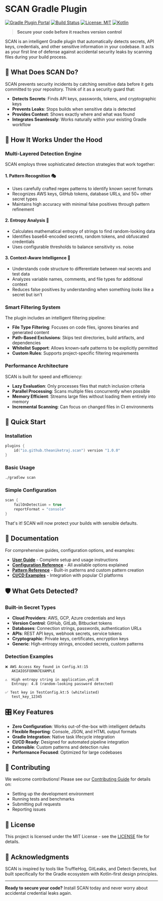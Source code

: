 # SCAN Gradle Plugin

[![Gradle Plugin Portal](https://img.shields.io/gradle-plugin-portal/v/com.scan)](https://plugins.gradle.org/plugin/com.scan)
[![Build Status](https://github.com/scan-security/scan-gradle-plugin/workflows/CI/badge.svg)](https://github.com/theaniketraj/SCAN/actions)
[![License: MIT](https://img.shields.io/badge/License-MIT-yellow.svg)](https://opensource.org/licenses/MIT)
[![Kotlin](https://img.shields.io/badge/kotlin-1.9.0-blue.svg?logo=kotlin)](http://kotlinlang.org)

> **Secure your code before it reaches version control**

SCAN is an intelligent Gradle plugin that automatically detects secrets, API keys, credentials, and other sensitive information in your codebase. It acts as your first line of defense against accidental security leaks by scanning files during your build process.

## 🎯 What Does SCAN Do?

SCAN prevents security incidents by catching sensitive data before it gets committed to your repository. Think of it as a security guard that:

- **Detects Secrets**: Finds API keys, passwords, tokens, and cryptographic keys
- **Prevents Leaks**: Stops builds when sensitive data is detected
- **Provides Context**: Shows exactly where and what was found
- **Integrates Seamlessly**: Works naturally within your existing Gradle workflow

## 🔬 How It Works Under the Hood

### Multi-Layered Detection Engine

SCAN employs three sophisticated detection strategies that work together:

#### 1. **Pattern Recognition** 🎭

- Uses carefully crafted regex patterns to identify known secret formats
- Recognizes AWS keys, GitHub tokens, database URLs, and 50+ other secret types
- Maintains high accuracy with minimal false positives through pattern refinement

#### 2. **Entropy Analysis** 🧮

- Calculates mathematical entropy of strings to find random-looking data
- Identifies base64-encoded secrets, random tokens, and obfuscated credentials
- Uses configurable thresholds to balance sensitivity vs. noise

#### 3. **Context-Aware Intelligence** 🧠

- Understands code structure to differentiate between real secrets and test data
- Analyzes variable names, comments, and file types for additional context
- Reduces false positives by understanding when something *looks* like a secret but isn't

### Smart Filtering System

The plugin includes an intelligent filtering pipeline:

- **File Type Filtering**: Focuses on code files, ignores binaries and generated content
- **Path-Based Exclusions**: Skips test directories, build artifacts, and dependencies
- **Whitelist Support**: Allows known-safe patterns to be explicitly permitted
- **Custom Rules**: Supports project-specific filtering requirements

### Performance Architecture

SCAN is built for speed and efficiency:

- **Lazy Evaluation**: Only processes files that match inclusion criteria
- **Parallel Processing**: Scans multiple files concurrently when possible
- **Memory Efficient**: Streams large files without loading them entirely into memory
- **Incremental Scanning**: Can focus on changed files in CI environments

## 🚀 Quick Start

### Installation

```kotlin
plugins {
    id("io.github.theaniketraj.scan") version "1.0.0"
}
```

### Basic Usage

```bash
./gradlew scan
```

### Simple Configuration

```kotlin
scan {
    failOnDetection = true
    reportFormat = "console"
}
```

That's it! SCAN will now protect your builds with sensible defaults.

## 📖 Documentation

For comprehensive guides, configuration options, and examples:

- **[User Guide](docs/user-guide.md)** - Complete setup and usage instructions
- **[Configuration Reference](docs/configuration-reference.md)** - All available options explained
- **[Pattern Reference](docs/pattern-reference.md)** - Built-in patterns and custom pattern creation
- **[CI/CD Examples](docs/examples/ci-cd-integration/)** - Integration with popular CI platforms

## 🛡️ What Gets Detected?

### Built-in Secret Types

- **Cloud Providers**: AWS, GCP, Azure credentials and keys
- **Version Control**: GitHub, GitLab, Bitbucket tokens
- **Databases**: Connection strings, passwords, authentication URLs
- **APIs**: REST API keys, webhook secrets, service tokens
- **Cryptographic**: Private keys, certificates, encryption keys
- **Generic**: High-entropy strings, encoded secrets, custom patterns

### Detection Examples

```pgsql
❌ AWS Access Key found in Config.kt:15
   AKIAIOSFODNN7EXAMPLE

⚠️  High entropy string in application.yml:8  
   Entropy: 4.8 (random-looking password detected)

✅ Test key in TestConfig.kt:5 (whitelisted)
   test_key_12345
```

## 🎛️ Key Features

- **Zero Configuration**: Works out-of-the-box with intelligent defaults
- **Flexible Reporting**: Console, JSON, and HTML output formats
- **Gradle Integration**: Native task lifecycle integration
- **CI/CD Ready**: Designed for automated pipeline integration
- **Extensible**: Custom patterns and detection rules
- **Performance Focused**: Optimized for large codebases

## 🤝 Contributing

We welcome contributions! Please see our [Contributing Guide](Contributing-guide.md) for details on:

- Setting up the development environment
- Running tests and benchmarks
- Submitting pull requests
- Reporting issues

## 📄 License

This project is licensed under the MIT License - see the [LICENSE](LICENSE) file for details.

## 🙏 Acknowledgments

SCAN is inspired by tools like TruffleHog, GitLeaks, and Detect-Secrets, but built specifically for the Gradle ecosystem with Kotlin-first design principles.

---

**Ready to secure your code?** Install SCAN today and never worry about accidental credential leaks again.
